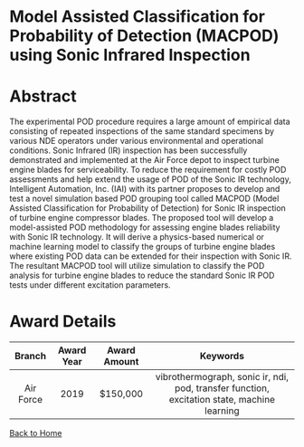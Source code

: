 
Model Assisted Classification for Probability of Detection (MACPOD) using Sonic Infrared Inspection
===================================================================================================

# Abstract


The experimental POD procedure requires a large amount of empirical data consisting of repeated inspections of the same standard specimens by various NDE operators under various environmental and operational conditions. Sonic Infrared (IR) inspection has been successfully demonstrated and implemented at the Air Force depot to inspect turbine engine blades for serviceability. To reduce the requirement for costly POD assessments and help extend the usage of POD of the Sonic IR technology, Intelligent Automation, Inc. (IAI) with its partner proposes to develop and test a novel simulation based POD grouping tool called MACPOD (Model Assisted Classification for Probability of Detection) for Sonic IR inspection of turbine engine compressor blades. The proposed tool will develop a model-assisted POD methodology for assessing engine blades reliability with Sonic IR technology. It will derive a physics-based numerical or machine learning model to classify the groups of turbine engine blades where existing POD data can be extended for their inspection with Sonic IR. The resultant MACPOD tool will utilize simulation to classify the POD analysis for turbine engine blades to reduce the standard Sonic IR POD tests under different excitation parameters.  

# Award Details

|Branch|Award Year|Award Amount|Keywords|
| :---: | :---: | :---: | :---: |
|Air Force|2019|$150,000|vibrothermograph, sonic ir, ndi, pod, transfer function, excitation state, machine learning|
  
  


[Back to Home](https://github.com/chrischow/dod_sbir_awards/DJ/#1510)